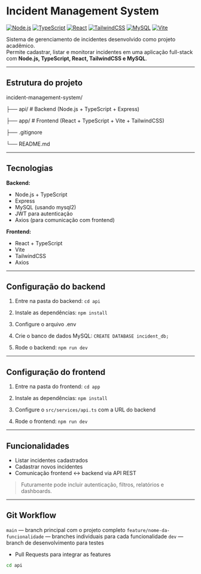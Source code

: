 # Incident Management System

[![Node.js](https://img.shields.io/badge/Node.js-339933?style=for-the-badge&logo=node.js&logoColor=white)](https://nodejs.org/)
[![TypeScript](https://img.shields.io/badge/TypeScript-3178C6?style=for-the-badge&logo=typescript&logoColor=white)](https://www.typescriptlang.org/)
[![React](https://img.shields.io/badge/React-61DAFB?style=for-the-badge&logo=react&logoColor=black)](https://reactjs.org/)
[![TailwindCSS](https://img.shields.io/badge/TailwindCSS-06B6D4?style=for-the-badge&logo=tailwind-css&logoColor=white)](https://tailwindcss.com/)
[![MySQL](https://img.shields.io/badge/MySQL-4479A1?style=for-the-badge&logo=mysql&logoColor=white)](https://www.mysql.com/)
[![Vite](https://img.shields.io/badge/Vite-646CFF?style=for-the-badge&logo=vite&logoColor=white)](https://vitejs.dev/)

Sistema de gerenciamento de incidentes desenvolvido como projeto acadêmico.  
Permite cadastrar, listar e monitorar incidentes em uma aplicação full-stack com **Node.js, TypeScript, React, TailwindCSS e MySQL**.

---

##  Estrutura do projeto

incident-management-system/

├── api/ # Backend (Node.js + TypeScript + Express)

├── app/ # Frontend (React + TypeScript + Vite + TailwindCSS)

├── .gitignore

└── README.md


---

##  Tecnologias

**Backend:**

- Node.js + TypeScript  
- Express  
- MySQL (usando mysql2)  
- JWT para autenticação  
- Axios (para comunicação com frontend)

**Frontend:**

- React + TypeScript  
- Vite  
- TailwindCSS  
- Axios

---

##  Configuração do backend

1. Entre na pasta do backend:
```cd api```

2. Instale as dependências:
```npm install```

3. Configure o arquivo .env
4. Crie o banco de dados MySQL:
```CREATE DATABASE incident_db;```

5. Rode o backend:
```npm run dev```

---

## Configuração do frontend

1. Entre na pasta do frontend:
```cd app```

2. Instale as dependências:
```npm install```

3. Configure o `src/services/api.ts` com a URL do backend
4. Rode o frontend:
```npm run dev```

---

 ## Funcionalidades

- Listar incidentes cadastrados
- Cadastrar novos incidentes
- Comunicação frontend ↔ backend via API REST
> Futuramente pode incluir autenticação, filtros, relatórios e dashboards.

---

## Git Workflow

`main` — branch principal com o projeto completo
`feature/nome-da-funcionalidade` — branches individuais para cada funcionalidade
`dev` — branch de desenvolvimento para testes
- Pull Requests para integrar as features



```bash
cd api

